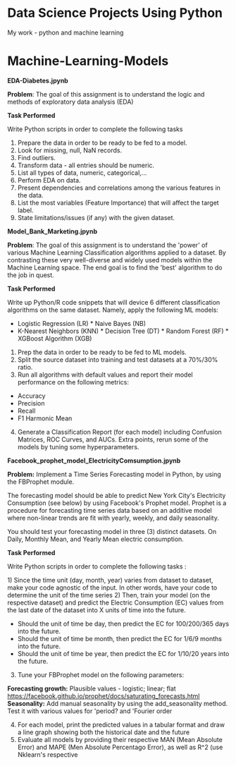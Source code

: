 # Data Science Projects Using Python
My work - python and machine learning

# Machine-Learning-Models

****EDA-Diabetes.jpynb****

**Problem**: The goal of this assignment is to understand the logic and methods of exploratory data analysis (EDA)

**Task Performed**

Write Python scripts in order to complete the following tasks

1) Prepare the data in order to be ready to be fed to a model.
2) Look for missing, null, NaN records.
3) Find outliers.
4) Transform data - all entries should be numeric.
5) List all types of data, numeric, categorical,...
6) Perform EDA on data.
7) Present dependencies and correlations among the various features in the data.
8) List the most variables (Feature Importance) that will affect the target label.
9) State limitations/issues (if any) with the given dataset.

****Model_Bank_Marketing.jpynb****

**Problem**: The goal of this assignment is to understand the 'power' of various Machine Learning Classification algorithms applied to a dataset. By contrasting these very well-diverse and widely used models within the Machine Learning space. The end goal is to find the 'best' algorithm to do the job in quest.

**Task Performed**

Write up Python/R code snippets that will device 6 different classification algorithms on the same dataset. Namely, apply the following ML models:

* ﻿﻿﻿Logistic Regression (LR)
﻿﻿﻿* Naive Bayes (NB)
* ﻿﻿K-Nearest Neighbors (KNN)
﻿﻿﻿* Decision Tree (DT)
﻿﻿﻿* Random Forest (RF)
﻿﻿﻿* XGBoost Algorithm (XGB)


1) ﻿﻿﻿Prep the data in order to be ready to be fed to ML models.
2) ﻿﻿﻿Split the source dataset into training and test datasets at a 70%/30% ratio.
3) Run all algorithms with default values and report their model performance on the following metrics:
* ﻿﻿Accuracy
* ﻿﻿Precision
* Recall
* F1 Harmonic Mean
  
4) Generate a Classification Report (for each model) including Confusion Matrices, ROC Curves, and AUCs.
﻿﻿﻿Extra points, rerun some of the models by tuning some hyperparameters.


**Facebook_prophet_model_ElectricityComsumption.jpynb**

**Problem:** Implement a Time Series Forecasting model in Python, by using the FBProphet module.

The forecasting model should be able to predict New York City's Electricity Consumption (see below) by using Facebook's Prophet model. Prophet is a procedure for forecasting time series data based on an additive model where non-linear trends are fit with yearly, weekly, and daily seasonality.

You should test your forecasting model in three (3) distinct datasets. On Daily, Monthly Mean, and Yearly Mean electric consumption.

**Task Performed**

Write Python scripts in order to complete the following tasks :

﻿﻿﻿1) Since the time unit (day, month, year) varies from dataset to dataset, make your code agnostic of the input. In other words, have your code to determine the unit of the time series
2) Then, train your model (on the respective dataset) and predict the Electric Consumption (EC) values from the last date of the dataset into X units of time into the future.
* Should the unit of time be day, then predict the EC for 100/200/365 days into the future.
* Should the unit of time be month, then predict the EC for 1/6/9 months into the future.
* ﻿﻿﻿Should the unit of time be year, then predict the EC for 1/10/20 years into the future.

3) Tune your FBProphet model on the following parameters:

**﻿﻿﻿Forecasting growth:** Plausible values - logistic; linear; flat https://facebook.github.io/prophet/docs/saturating_forecasts.html
**﻿﻿﻿Seasonality:** Add manual seasonality by using the add_seasonality method.
Test it with various values for 'period? and 'Fourier order

4) For each model, print the predicted values in a tabular format and draw a line graph showing both the historical date and the future
5) Evaluate all models by providing their respective MAN (Mean Absolute Error) and  MAPE (Men Absolute Percentago Error), as well as R^2 (use Nklearn's respective

